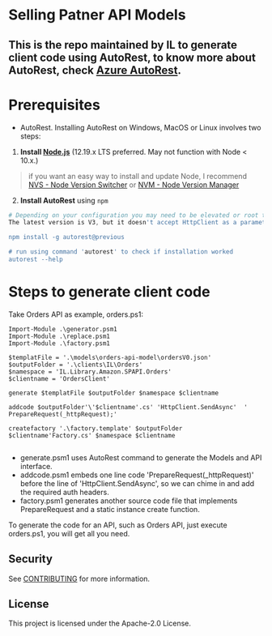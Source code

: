 
# Selling Patner API Models

## This is the repo maintained by IL to generate client code using AutoRest, to know more about AutoRest, check [Azure AutoRest](https://github.com/Azure/autorest).

 # Prerequisites 
 
 * AutoRest. Installing AutoRest on Windows, MacOS or Linux involves two steps:

1. __Install [Node.js](https://nodejs.org/en/)__ (12.19.x LTS preferred. May not function with Node < 10.x.)
> if you want an easy way to install and update Node, I recommend [NVS - Node Version Switcher](./installing-via-nvs.md) or [NVM - Node Version Manager](./installing-via-nvm.md)


2. __Install AutoRest__ using `npm`

  ``` powershell
  # Depending on your configuration you may need to be elevated or root to run this. (on OSX/Linux use 'sudo' )
  The latest version is V3, but it doesn't accept HttpClient as a parameter in its constructors, so we have to fall back to V2, 

  npm install -g autorest@previous

  # run using command 'autorest' to check if installation worked
  autorest --help
 ```

 # Steps to generate client code
 
 Take Orders API as example, orders.ps1:

```
Import-Module .\generator.psm1
Import-Module .\replace.psm1
Import-Module .\factory.psm1

$templatFile = '.\models\orders-api-model\ordersV0.json'
$outputFolder = '.\clients\IL\Orders'
$namespace = 'IL.Library.Amazon.SPAPI.Orders'
$clientname = 'OrdersClient'

generate $templatFile $outputFolder $namespace $clientname

addcode $outputFolder'\'$clientname'.cs' 'HttpClient.SendAsync'  '            PrepareRequest(_httpRequest);'

createfactory '.\factory.template' $outputFolder $clientname'Factory.cs' $namespace $clientname
 
```

* generate.psm1 uses AutoRest command to generate the Models and API interface.
* addcode.psm1 embeds one line code 'PrepareRequest(_httpRequest)' before the line of 'HttpClient.SendAsync', so we can chime in and add the required auth headers.
* factory.psm1 generates another source code file that implements PrepareRequest and a static instance create function.

To generate the code for an API, such as Orders API, just execute orders.ps1, you will get all you need.

## Security

See [CONTRIBUTING](CONTRIBUTING.md#security-issue-notifications) for more information.

## License

This project is licensed under the Apache-2.0 License.
